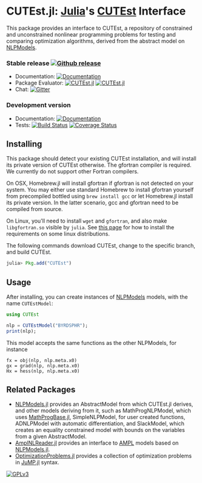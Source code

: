 # CUTEst.jl: [Julia](http://julialang.org)'s [CUTEst](http://ccpforge.cse.rl.ac.uk/gf/project/cutest/wiki) Interface

This package provides an interface to CUTEst, a repository of
constrained and unconstrained nonlinear programming problems for testing and
comparing optimization algorithms, derived from the abstract model on
[NLPModels](https://github.com/JuliaSmoothOptimizers/NLPModels.jl).

### Stable release [![Github release](https://img.shields.io/github/release/JuliaSmoothOptimizers/CUTEst.jl.svg)](https://github.com/JuliaSmoothOptimizers/CUTEst.jl/releases/latest)

- Documentation: [![Documentation](https://img.shields.io/badge/docs-stable-blue.svg)](https://JuliaSmoothOptimizers.github.io/CUTEst.jl/stable)
- Package Evaluator: [![CUTEst.jl](https://pkg.julialang.org/badges/CUTEst_0.5.svg)](https://pkg.julialang.org/?pkg=CUTEst)
[![CUTEst.jl](https://pkg.julialang.org/badges/CUTEst_0.6.svg)](https://pkg.julialang.org/?pkg=CUTEst)
- Chat: [![Gitter](https://img.shields.io/gitter/room/JuliaSmoothOptimizers/JuliaSmoothOptimizers.svg)](https://gitter.im/JuliaSmoothOptimizers/JuliaSmoothOptimizers)

### Development version

- Documentation: [![Documentation](https://img.shields.io/badge/docs-latest-blue.svg)](https://JuliaSmoothOptimizers.github.io/CUTEst.jl/latest)
- Tests:
[![Build Status](https://travis-ci.org/JuliaSmoothOptimizers/CUTEst.jl.svg?branch=master)](https://travis-ci.org/JuliaSmoothOptimizers/CUTEst.jl)
[![Coverage Status](https://coveralls.io/repos/JuliaSmoothOptimizers/CUTEst.jl/badge.svg?branch=master)](https://coveralls.io/r/JuliaSmoothOptimizers/CUTEst.jl?branch=master)

## Installing

This package should detect your existing CUTEst installation, and will install its private version of CUTEst otherwise.
The gfortran compiler is required.
We currently do not support other Fortran compilers.

On OSX, Homebrew.jl will install gfortran if gfortran is not detected on your system.
You may either use standard Homebrew to install gfortran yourself from precompiled bottled using `brew install gcc` or let Homebrew.jl install its private version.
In the latter scenario, gcc and gfortran need to be compiled from source.

On Linux, you'll need to install `wget` and `gfortran`, and also make `libgfortran.so` visible by `julia`. See [this
page](https://github.com/abelsiqueira/linux-cutest#requirements) for how to
install the requirements on some linux distributions.

The following commands download CUTEst, change to the specific
branch, and build CUTEst.
````JULIA
julia> Pkg.add("CUTEst")
````

## Usage

After installing, you can create instances of
[NLPModels](https://github.com/JuliaSmoothOptimizers/NLPModels.jl) models, with
the name `CUTEstModel`:

````JULIA
using CUTEst

nlp = CUTEstModel("BYRDSPHR");
print(nlp);
````

This model accepts the same functions as the other NLPModels, for instance

````
fx = obj(nlp, nlp.meta.x0)
gx = grad(nlp, nlp.meta.x0)
Hx = hess(nlp, nlp.meta.x0)
````

## Related Packages

- [NLPModels.jl](https://github.com/JuliaSmoothOptimizers/NLPModels.jl) provides an
  AbstractModel from which CUTEst.jl derives, and other models deriving from it,
  such as MathProgNLPModel, which uses
  [MathProgBase.jl](https://github.com/JuliaOpt/MathProgBase.jl),
  SimpleNLPModel, for user created functions, ADNLPModel with automatic
  differentiation, and SlackModel, which creates an
  equality constrained model with bounds on the variables from a given
  AbstractModel.
- [AmplNLReader.jl](https://github.com/JuliaSmoothOptimizers/AmplNLReader.jl)
  provides an interface to [AMPL](http://www.ampl.com) models based on
  [NLPModels.jl](https://github.com/JuliaSmoothOptimizers/NLPModels.jl).
- [OptimizationProblems.jl](https://github.com/JuliaSmoothOptimizers/OptimizationProblems.jl)
  provides a collection of optimization problems in
  [JuMP.jl](https://github.com/JuliaOpt/JuMP.jl) syntax.

[![GPLv3](http://www.gnu.org/graphics/lgplv3-88x31.png)](http://www.gnu.org/licenses/lgpl.html "LGPLv3")
